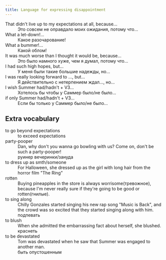 ```yaml
---
title: Language for expressing disappointment
---
```


<dl>
<dt>That didn't live up to my expectations at all, because...
<dd>Это совсем не оправдало моих ожидания, потому что...
<dt>What a let-down!...
<dd>Какое разочарование!
<dt>What a bummer!...
<dd>Какой облом!
<dt>It was much worse than I thought it would be, because...
<dd>Это было намного хуже, чем я думал, потому что...
<dt>I had such high hopes, but...
<dd>У меня были такие большие надежды, но...
<dt>I was really looking forward to ..., but...
<dd>Я действительно с нетерпением ждал..., но...
<dt>I wish Summer had/hadn't + V3...
<dd>Хотелось бы чтобы у Саммер было/не было...
<dt>if only Summer had/hadn't + V3...
<dd>Если бы только у Саммер было/не было...
</dl>

## Extra vocabulary

<dl>
<dt>to go beyond expectations
<dd>to exceed expectations
<dt>party-pooper
<dd>Dan, why don't you wanna go bowling with us? Come on, don't be such a party-pooper!
<dd>руинер вечеринки/зануда
<dt>to dress up as smth/someone
<dd>For Halloween, she dressed up as the girl with long hair from the horror film "The Ring"
<dt>rotten
<dd>Buying pineapples in the store is always worrisome(тревожное), because I'm never really sure if they're going to be good or rotten(гнилые).
<dt>to sing along
<dd>Chilly Gonzales started singing his new rap song "Music is Back", and the crowd was so excited that they started singing along with him.
<dd>подпевать
<dt>to blush
<dd>When she admitted the embarrassing fact about herself, she blushed.
<dd>краснеть
<dt>to be devastated
<dd>Tom was devastated when he saw that Summer was engaged to another man.
<dd>быть опустошенным
</dl>
